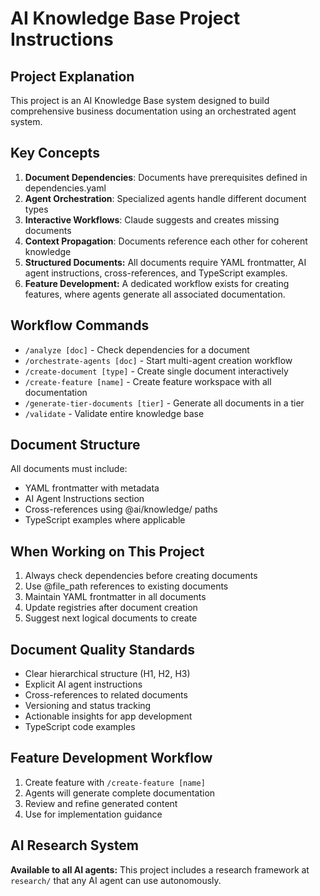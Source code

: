 # AI Knowledge Base Project Instructions

## Project Explanation

This project is an AI Knowledge Base system designed to build comprehensive business documentation using an orchestrated agent system.

## Key Concepts

1. **Document Dependencies**: Documents have prerequisites defined in dependencies.yaml
2. **Agent Orchestration**: Specialized agents handle different document types
3. **Interactive Workflows**: Claude suggests and creates missing documents
4. **Context Propagation**: Documents reference each other for coherent knowledge
5. **Structured Documents:** All documents require YAML frontmatter, AI agent instructions, cross-references, and TypeScript examples.
6. **Feature Development:** A dedicated workflow exists for creating features, where agents generate all associated documentation.

## Workflow Commands

- `/analyze [doc]` - Check dependencies for a document
- `/orchestrate-agents [doc]` - Start multi-agent creation workflow
- `/create-document [type]` - Create single document interactively
- `/create-feature [name]` - Create feature workspace with all documentation
- `/generate-tier-documents [tier]` - Generate all documents in a tier
- `/validate` - Validate entire knowledge base

## Document Structure

All documents must include:

- YAML frontmatter with metadata
- AI Agent Instructions section
- Cross-references using @ai/knowledge/ paths
- TypeScript examples where applicable

## When Working on This Project

1. Always check dependencies before creating documents
2. Use @file_path references to existing documents
3. Maintain YAML frontmatter in all documents
4. Update registries after document creation
5. Suggest next logical documents to create

## Document Quality Standards

- Clear hierarchical structure (H1, H2, H3)
- Explicit AI agent instructions
- Cross-references to related documents
- Versioning and status tracking
- Actionable insights for app development
- TypeScript code examples

## Feature Development Workflow

1. Create feature with `/create-feature [name]`
2. Agents will generate complete documentation
3. Review and refine generated content
4. Use for implementation guidance

## AI Research System

**Available to all AI agents:** This project includes a research framework at `research/` that any AI agent can use autonomously.
